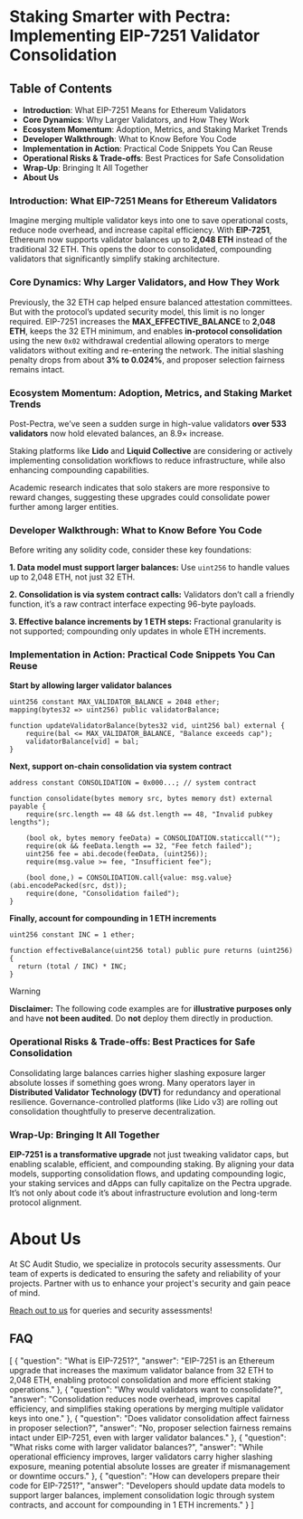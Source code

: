 # Staking Smarter with Pectra: Implementing EIP-7251 Validator Consolidation

## Table of Contents

* **Introduction**: What EIP-7251 Means for Ethereum Validators
* **Core Dynamics**: Why Larger Validators, and How They Work
* **Ecosystem Momentum**: Adoption, Metrics, and Staking Market Trends
* **Developer Walkthrough**: What to Know Before You Code
* **Implementation in Action**: Practical Code Snippets You Can Reuse
* **Operational Risks & Trade-offs**: Best Practices for Safe Consolidation
* **Wrap-Up**: Bringing It All Together
* **About Us**

### Introduction: What EIP-7251 Means for Ethereum Validators

Imagine merging multiple validator keys into one to save operational costs, reduce node overhead, and increase capital efficiency. With **EIP-7251**, Ethereum now supports validator balances up to **2,048 ETH** instead of the traditional 32 ETH. This opens the door to consolidated, compounding validators that significantly simplify staking architecture.

### Core Dynamics: Why Larger Validators, and How They Work

Previously, the 32 ETH cap helped ensure balanced attestation committees. But with the protocol’s updated security model, this limit is no longer required. EIP-7251 increases the **MAX\_EFFECTIVE\_BALANCE** to **2,048 ETH**, keeps the 32 ETH minimum, and enables **in-protocol consolidation** using the new `0x02` withdrawal credential allowing operators to merge validators without exiting and re-entering the network. The initial slashing penalty drops from about **3% to 0.024%**, and proposer selection fairness remains intact.

### Ecosystem Momentum: Adoption, Metrics, and Staking Market Trends

Post-Pectra, we’ve seen a sudden surge in high-value validators **over 533 validators** now hold elevated balances, an 8.9× increase.

Staking platforms like **Lido** and **Liquid Collective** are considering or actively implementing consolidation workflows to reduce infrastructure, while also enhancing compounding capabilities.

Academic research indicates that solo stakers are more responsive to reward changes, suggesting these upgrades could consolidate power further among larger entities.

### Developer Walkthrough: What to Know Before You Code

Before writing any solidity code, consider these key foundations:

**1. Data model must support larger balances:** Use `uint256` to handle values up to 2,048 ETH, not just 32 ETH.

**2. Consolidation is via system contract calls:** Validators don’t call a friendly function, it’s a raw contract interface expecting 96-byte payloads.

**3. Effective balance increments by 1 ETH steps:** Fractional granularity is not supported; compounding only updates in whole ETH increments.

### Implementation in Action: Practical Code Snippets You Can Reuse

**Start by allowing larger validator balances**

```solidity
uint256 constant MAX_VALIDATOR_BALANCE = 2048 ether;
mapping(bytes32 => uint256) public validatorBalance;

function updateValidatorBalance(bytes32 vid, uint256 bal) external {
    require(bal <= MAX_VALIDATOR_BALANCE, "Balance exceeds cap");
    validatorBalance[vid] = bal;
}
```

**Next, support on-chain consolidation via system contract**

```solidity
address constant CONSOLIDATION = 0x000...; // system contract

function consolidate(bytes memory src, bytes memory dst) external payable {
    require(src.length == 48 && dst.length == 48, "Invalid pubkey lengths");

    (bool ok, bytes memory feeData) = CONSOLIDATION.staticcall("");
    require(ok && feeData.length == 32, "Fee fetch failed");
    uint256 fee = abi.decode(feeData, (uint256));
    require(msg.value >= fee, "Insufficient fee");

    (bool done,) = CONSOLIDATION.call{value: msg.value}(abi.encodePacked(src, dst));
    require(done, "Consolidation failed");
}
```

**Finally, account for compounding in 1 ETH increments**

```solidity
uint256 constant INC = 1 ether;

function effectiveBalance(uint256 total) public pure returns (uint256) {
  return (total / INC) * INC;
}
```

> [!WARNING]
> **Disclaimer:** The following code examples are for **illustrative purposes only** and have **not been audited**. Do **not** deploy them directly in production.

### Operational Risks & Trade-offs: Best Practices for Safe Consolidation

Consolidating large balances carries higher slashing exposure larger absolute losses if something goes wrong. Many operators layer in **Distributed Validator Technology (DVT)** for redundancy and operational resilience. Governance-controlled platforms (like Lido v3) are rolling out consolidation thoughtfully to preserve decentralization.

### Wrap-Up: Bringing It All Together

**EIP-7251 is a transformative upgrade** not just tweaking validator caps, but enabling scalable, efficient, and compounding staking. By aligning your data models, supporting consolidation flows, and updating compounding logic, your staking services and dApps can fully capitalize on the Pectra upgrade. It’s not only about code it’s about infrastructure evolution and long-term protocol alignment.

# About Us

At SC Audit Studio, we specialize in protocols security assessments. Our team of experts is dedicated to ensuring the safety and reliability of your projects. Partner with us to enhance your project's security and gain peace of mind.

[Reach out to us](https://x.com/SCAuditStudio) for queries and security assessments!
## FAQ
[
{
"question": "What is EIP-7251?",
"answer": "EIP-7251 is an Ethereum upgrade that increases the maximum validator balance from 32 ETH to 2,048 ETH, enabling protocol consolidation and more efficient staking operations."
},
{
"question": "Why would validators want to consolidate?",
"answer": "Consolidation reduces node overhead, improves capital efficiency, and simplifies staking operations by merging multiple validator keys into one."
},
{
"question": "Does validator consolidation affect fairness in proposer selection?",
"answer": "No, proposer selection fairness remains intact under EIP-7251, even with larger validator balances."
},
{
"question": "What risks come with larger validator balances?",
"answer": "While operational efficiency improves, larger validators carry higher slashing exposure, meaning potential absolute losses are greater if mismanagement or downtime occurs."
},
{
"question": "How can developers prepare their code for EIP-7251?",
"answer": "Developers should update data models to support larger balances, implement consolidation logic through system contracts, and account for compounding in 1 ETH increments."
}
]

